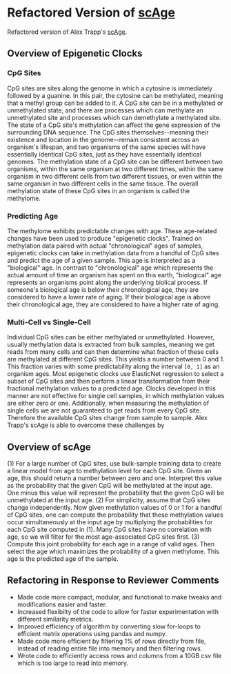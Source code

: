 # Refactored Version of [scAge](https://github.com/alex-trapp/scAge)
Refactored version of Alex Trapp's [scAge](https://github.com/alex-trapp/scAge).

## Overview of Epigenetic Clocks

### CpG Sites
CpG sites are sites along the genome in which a cytosine is immediately followed by a guanine. In this pair, the cytosine can be methylated, meaning that a methyl group can be added to it. A CpG site can be in a methylated or unmethylated state, and there are processes which can methylate an unmethylated site and processes which can demethylate a methylated site. The state of a CpG site's methylation can affect the gene expression of the surrounding DNA sequence. The CpG sites themselves--meaning their existence and location in the genome--remain consistent across an organism's lifespan, and two organisms of the same species will have essentially identical CpG sites, just as they have essentially identical genomes. The methylation state of a CpG site can be different between two organisms, within the same organism at two different times, within the same organism in two different cells from two different tissues, or even within the same organism in two different cells in the same tissue. The overall methylation state of these CpG sites in an organism is called the methylome.

### Predicting Age
The methylome exhibits predictable changes with age. These age-related changes have been used to produce "epigenetic clocks". Trained on methylation data paired with actual "chronological" ages of samples, epigenetic clocks can take in methylation data from a handful of CpG sites and predict the age of a given sample. This age is interpreted as a "biological" age. In contrast to "chronological" age which represents the actual amount of time an organism has spent on this earth, "biological" age represents an organisms point along the underlying biolical process. If someone's biological age is below their chronological age, they are considered to have a lower rate of aging. If their biological age is above their chronological age, they are considered to have a higher rate of aging.

### Multi-Cell vs Single-Cell
Individual CpG sites can be either methylated or unmethylated. However, usually methylation data is extracted from bulk samples, meaning we get reads from many cells and can then determine what fraction of these cells are methylated at different CpG sites. This yields a number between 0 and 1. This fraction varies with some predictability along the interval `[0, 1]` as an organism ages. Most epigenetic clocks use ElasticNet regression to select a subset of CpG sites and then perform a linear transformation from their fractional methylation values to a predicted age. Clocks developed in this manner are not effective for single cell samples, in which methylation values are either zero or one. Additionally, when measuring the methylation of single cells we are not guaranteed to get reads from every CpG site. Therefore the available CpG sites change from sample to sample. Alex Trapp's scAge is able to overcome these challenges by

## Overview of scAge
(1) For a large number of CpG sites, use bulk-sample training data to create a linear model from age to methylation level for each CpG site. Given an age, this should return a number between zero and one. Interpret this value as the probability that the given CpG will be methylated at the input age. One minus this value will represent the probability that the given CpG will be unmethylated at the input age.
(2) For simplicity, assume that CpG sites change independently. Now given methylation values of 0 or 1 for a handful of CpG sites, one can compute the probability that these methylation values occur simultaneously at the input age by multiplying the probabilities for each CpG site computed in (1). Many CpG sites have no correlation with age, so we will filter for the most age-associated CpG sites first.
(3) Compute this joint probability for each age in a range of valid ages. Then select the age which maximizes the probability of a given methylome. This age is the predicted age of the sample.

## Refactoring in Response to Reviewer Comments
- Made code more compact, modular, and functional to make tweaks and modifications easier and faster.
- Increased flexibilty of the code to allow for faster experimentation with different similarity metrics.
- Improved efficiency of algorithm by converting slow for-loops to efficient matrix operations using pandas and numpy.
- Made code more efficient by filtering 1% of rows directly from file, instead of reading entire file into memory and then filtering rows.
- Wrote code to efficiently access rows and columns from a 10GB csv file which is too large to read into memory.
